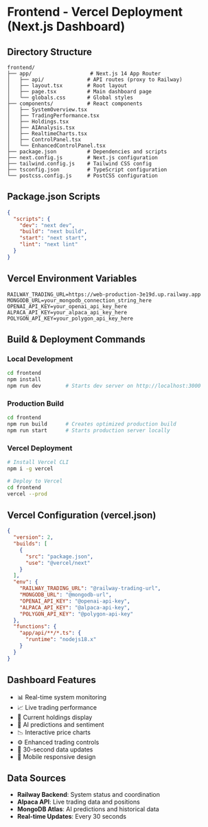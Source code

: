 # Frontend - Vercel Deployment (Next.js Dashboard)

## Directory Structure
```
frontend/
├── app/                   # Next.js 14 App Router
│   ├── api/              # API routes (proxy to Railway)
│   ├── layout.tsx        # Root layout
│   ├── page.tsx          # Main dashboard page
│   └── globals.css       # Global styles
├── components/           # React components
│   ├── SystemOverview.tsx
│   ├── TradingPerformance.tsx
│   ├── Holdings.tsx
│   ├── AIAnalysis.tsx
│   ├── RealtimeCharts.tsx
│   ├── ControlPanel.tsx
│   └── EnhancedControlPanel.tsx
├── package.json          # Dependencies and scripts
├── next.config.js        # Next.js configuration
├── tailwind.config.js    # Tailwind CSS config
├── tsconfig.json         # TypeScript configuration
└── postcss.config.js     # PostCSS configuration
```

## Package.json Scripts
```json
{
  "scripts": {
    "dev": "next dev",
    "build": "next build", 
    "start": "next start",
    "lint": "next lint"
  }
}
```

## Vercel Environment Variables
```env
RAILWAY_TRADING_URL=https://web-production-3e19d.up.railway.app
MONGODB_URL=your_mongodb_connection_string_here
OPENAI_API_KEY=your_openai_api_key_here
ALPACA_API_KEY=your_alpaca_api_key_here
POLYGON_API_KEY=your_polygon_api_key_here
```

## Build & Deployment Commands

### Local Development
```bash
cd frontend
npm install
npm run dev        # Starts dev server on http://localhost:3000
```

### Production Build
```bash
cd frontend
npm run build      # Creates optimized production build
npm run start      # Starts production server locally
```

### Vercel Deployment
```bash
# Install Vercel CLI
npm i -g vercel

# Deploy to Vercel
cd frontend
vercel --prod
```

## Vercel Configuration (vercel.json)
```json
{
  "version": 2,
  "builds": [
    {
      "src": "package.json",
      "use": "@vercel/next"
    }
  ],
  "env": {
    "RAILWAY_TRADING_URL": "@railway-trading-url",
    "MONGODB_URL": "@mongodb-url",
    "OPENAI_API_KEY": "@openai-api-key",
    "ALPACA_API_KEY": "@alpaca-api-key",
    "POLYGON_API_KEY": "@polygon-api-key"
  },
  "functions": {
    "app/api/**/*.ts": {
      "runtime": "nodejs18.x"
    }
  }
}
```

## Dashboard Features
- 📊 Real-time system monitoring
- 📈 Live trading performance
- 💼 Current holdings display  
- 🤖 AI predictions and sentiment
- 📉 Interactive price charts
- ⚙️ Enhanced trading controls
- 🔄 30-second data updates
- 📱 Mobile responsive design

## Data Sources
- **Railway Backend**: System status and coordination
- **Alpaca API**: Live trading data and positions
- **MongoDB Atlas**: AI predictions and historical data
- **Real-time Updates**: Every 30 seconds
